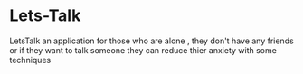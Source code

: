 # Lets-Talk
LetsTalk an application for those who are alone , they don't have any friends or if they want to talk someone they can reduce thier anxiety with some techniques

